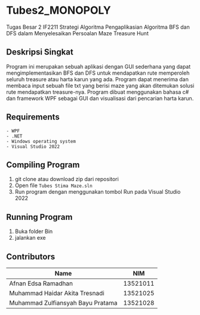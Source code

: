 # Tubes2_MONOPOLY
Tugas Besar 2 IF2211 Strategi Algoritma Pengaplikasian Algoritma BFS dan DFS dalam Menyelesaikan Persoalan Maze Treasure Hunt
## Deskripsi Singkat
Program ini merupakan sebuah aplikasi dengan GUI sederhana 
yang dapat mengimplementasikan BFS dan DFS untuk mendapatkan rute memperoleh seluruh
treasure atau harta karun yang ada. Program dapat menerima dan membaca input sebuah file txt
yang berisi maze yang akan ditemukan solusi rute mendapatkan treasure-nya.
Program dibuat menggunakan bahasa c# dan framework WPF sebagai GUI dan visualisasi dari pencarian 
harta karun. 
## Requirements
    - WPF
    - .NET
    - Windows operating system
    - Visual Studio 2022

## Compiling Program
1. git clone atau download zip dari repositori
2. Open file `Tubes Stima Maze.sln`
3. Run program dengan menggunakan tombol Run pada Visual Studio 2022

## Running Program
1. Buka folder Bin
2. jalankan exe

## Contributors

| Name | NIM |
| -------- | -------- |
| Afnan Edsa Ramadhan | 13521011 |
| Muhammad Haidar Akita Tresnadi | 13521025 |
| Muhammad Zulfiansyah Bayu Pratama | 13521028 |